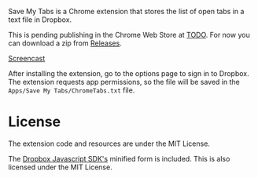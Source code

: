 Save My Tabs is a Chrome extension that stores the list of open tabs in a text file in Dropbox.

This is pending publishing in the Chrome Web Store at [TODO](TODO). For now you can download a zip from [Releases](https://github.com/nikhilm/save-my-tabs/releases).

[Screencast](https://www.youtube.com/watch?v=kaiV7rrcXh4)

After installing the extension, go to the options page to sign in to Dropbox. The extension requests app permissions, so the file will be saved in the `Apps/Save My Tabs/ChromeTabs.txt` file.

# License

The extension code and resources are under the MIT License.

The [Dropbox Javascript SDK's](https://github.com/dropbox/dropbox-sdk-js) minified form is included. This is also licensed under the MIT License.
